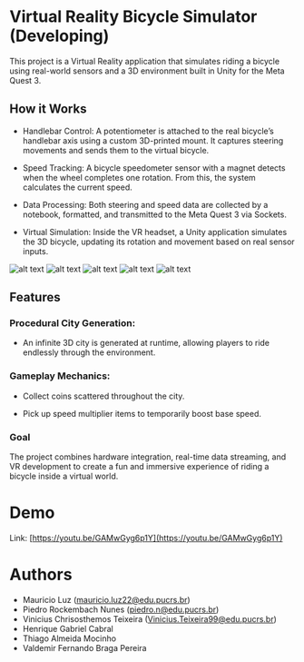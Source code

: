 # Virtual Reality Bicycle Simulator (Developing)

This project is a Virtual Reality application that simulates riding a bicycle using real-world sensors and a 3D environment built in Unity for the Meta Quest 3.

## How it Works

- Handlebar Control:
A potentiometer is attached to the real bicycle’s handlebar axis using a custom 3D-printed mount. It captures steering movements and sends them to the virtual bicycle.

- Speed Tracking:
A bicycle speedometer sensor with a magnet detects when the wheel completes one rotation. From this, the system calculates the current speed.

- Data Processing:
Both steering and speed data are collected by a notebook, formatted, and transmitted to the Meta Quest 3 via Sockets.

- Virtual Simulation:
Inside the VR headset, a Unity application simulates the 3D bicycle, updating its rotation and movement based on real sensor inputs.

![alt text](https://github.com/Projetos-GRV/VRBike_Temp/blob/Dev-Vinicius/imgs/bike_1.jpg)
![alt text](https://github.com/Projetos-GRV/VRBike_Temp/blob/Dev-Vinicius/imgs/bike_2.jpg)
![alt text](https://github.com/Projetos-GRV/VRBike_Temp/blob/Dev-Vinicius/imgs/bike_3.jpg)
![alt text](https://github.com/Projetos-GRV/VRBike_Temp/blob/Dev-Vinicius/imgs/app_1.png)
![alt text](https://github.com/Projetos-GRV/VRBike_Temp/blob/Dev-Vinicius/imgs/app_2.png)
## Features

### Procedural City Generation: 

- An infinite 3D city is generated at runtime, allowing players to ride endlessly through the environment.

### Gameplay Mechanics:

- Collect coins scattered throughout the city.

- Pick up speed multiplier items to temporarily boost base speed.

### Goal

The project combines hardware integration, real-time data streaming, and VR development to create a fun and immersive experience of riding a bicycle inside a virtual world.


# Demo

Link: [https://youtu.be/GAMwGyg6p1Y](https://youtu.be/GAMwGyg6p1Y)

# Authors

- Mauricio Luz (mauricio.luz22@edu.pucrs.br)
- Piedro Rockembach Nunes (piedro.n@edu.pucrs.br)
- Vinicius Chrisosthemos Teixeira (Vinicius.Teixeira99@edu.pucrs.br)
- Henrique Gabriel Cabral
- Thiago Almeida Mocinho
- Valdemir Fernando Braga Pereira
